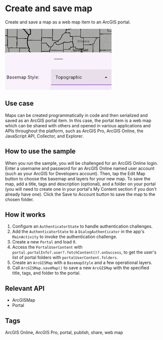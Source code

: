 # Create and save map

Create and save a map as a web map item to an ArcGIS portal.

![Image of create and save map](create-save-map.png)

## Use case

Maps can be created programmatically in code and then serialized and saved as an ArcGIS portal item. In this case, the portal item is a web map which can be shared with others and opened in various applications and APIs throughout the platform, such as ArcGIS Pro, ArcGIS Online, the JavaScript API, Collector, and Explorer.

## How to use the sample

When you run the sample, you will be challenged for an ArcGIS Online login. Enter a username and password for an ArcGIS Online named user account (such as your ArcGIS for Developers account). Then, tap the Edit Map button to choose the basemap and layers for your new map. To save the map, add a title, tags and description (optional), and a folder on your portal (you will need to create one in your portal's My Content section if you don't already have one). Click the Save to Account button to save the map to the chosen folder.

## How it works

1. Configure an `AuthenticatorState` to handle authentication challenges.
2. Add the `AuthenticatorState` to a `DialogAuthenticator` in the app's `MainActivity` to invoke the authentication challenge.
3. Create a new `Portal` and load it.
4. Access the `PortalUserContent` with `portal.portalInfo?.user?.fetchContent()?.onSuccess`, to get the user's list of portal folders with `portalUserContent.folders`.
5. Create an `ArcGISMap` with a `BasemapStyle` and a few operational layers.
6. Call `ArcGISMap.saveMap()` to save a new `ArcGISMap` with the specified title, tags, and folder to the portal.

## Relevant API

* ArcGISMap
* Portal

## Tags

ArcGIS Online, ArcGIS Pro, portal, publish, share, web map
